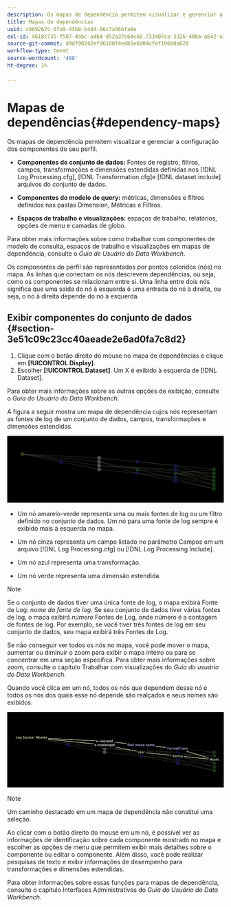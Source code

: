 ```yaml
---
description: Os mapas de dependência permitem visualizar e gerenciar a configuração dos componentes do seu perfil.
title: Mapas de dependências
uuid: c869267c-5fa9-43b8-b4d4-06c7a36bfa8e
exl-id: 4618c735-f507-4abc-a4b4-d52a37c64c60,733407ca-3326-406a-a642-a3ea3d3f6b8b
source-git-commit: d9df90242ef96188f4e4b5e6d04cfef196b0a628
workflow-type: tm+mt
source-wordcount: '488'
ht-degree: 1%

---
```


# Mapas de dependências{#dependency-maps}

Os mapas de dependência permitem visualizar e gerenciar a configuração dos componentes do seu perfil.

* **Componentes do conjunto de dados:** Fontes de registro, filtros, campos, transformações e dimensões estendidas definidas nos  [!DNL Log Processing.cfg],  [!DNL Transformation.cfg]e  [!DNL dataset include] arquivos do conjunto de dados.

* **Componentes do modelo de query:**  métricas, dimensões e filtros definidos nas pastas Dimension, Métricas e Filtros.
* **Espaços de trabalho e visualizações:**  espaços de trabalho, relatórios, opções de menu e camadas de globo.

Para obter mais informações sobre como trabalhar com componentes de modelo de consulta, espaços de trabalho e visualizações em mapas de dependência, consulte o *Guia de Usuário do Data Workbench*.

Os componentes do perfil são representados por pontos coloridos (nós) no mapa. As linhas que conectam os nós descrevem dependências, ou seja, como os componentes se relacionam entre si. Uma linha entre dois nós significa que uma saída do nó à esquerda é uma entrada do nó à direita, ou seja, o nó à direita depende do nó à esquerda.

## Exibir componentes do conjunto de dados {#section-3e51c09c23cc40aeade2e6ad0fa7c8d2}

1. Clique com o botão direito do mouse no mapa de dependências e clique em **[!UICONTROL Display]**.
1. Escolher **[!UICONTROL Dataset]**. Um X é exibido à esquerda de [!DNL Dataset].

Para obter mais informações sobre as outras opções de exibição, consulte o *Guia do Usuário do Data Workbench*.

A figura a seguir mostra um mapa de dependência cujos nós representam as fontes de log de um conjunto de dados, campos, transformações e dimensões estendidas.

![](assets/vis_DependencyMap.png)

* Um nó amarelo-verde representa uma ou mais fontes de log ou um filtro definido no conjunto de dados. Um nó para uma fonte de log sempre é exibido mais à esquerda no mapa.
* Um nó cinza representa um campo listado no parâmetro Campos em um arquivo [!DNL Log Processing.cfg] ou [!DNL Log Processing Include].

* Um nó azul representa uma transformação.
* Um nó verde representa uma dimensão estendida.

>[!NOTE]
>
>Se o conjunto de dados tiver uma única fonte de log, o mapa exibirá Fonte de Log: *nome da fonte de log*. Se seu conjunto de dados tiver várias fontes de log, o mapa exibirá *número* Fontes de Log, onde número é a contagem de fontes de log. Por exemplo, se você tiver três fontes de log em seu conjunto de dados, seu mapa exibirá três Fontes de Log.

Se não conseguir ver todos os nós no mapa, você pode mover o mapa, aumentar ou diminuir o zoom para exibir o mapa inteiro ou para se concentrar em uma seção específica. Para obter mais informações sobre zoom, consulte o capítulo Trabalhar com visualizações do *Guia do usuário do Data Workbench*.

Quando você clica em um nó, todos os nós que dependem desse nó e todos os nós dos quais esse nó depende são realçados e seus nomes são exibidos.

![](assets/vis_DependencyMap_HighlightedPath.png)

>[!NOTE]
>
>Um caminho destacado em um mapa de dependência não constitui uma seleção.

Ao clicar com o botão direito do mouse em um nó, é possível ver as informações de identificação sobre cada componente mostrado no mapa e escolher as opções de menu que permitem exibir mais detalhes sobre o componente ou editar o componente. Além disso, você pode realizar pesquisas de texto e exibir informações de desempenho para transformações e dimensões estendidas.

Para obter informações sobre essas funções para mapas de dependência, consulte o capítulo Interfaces Administrativas do *Guia do Usuário do Data Workbench*.
